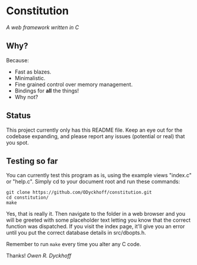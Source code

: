 Constitution
============

*A web framework written in C*

Why?
----

Because:
 * Fast as blazes.
 * Minimalistic.
 * Fine grained control over memory management.
 * Bindings for **all** the things!
 * Why not?

Status
------

This project currently only has this README file. Keep an eye out for the codebase expanding, and please report any issues (potential or real) that you spot.

Testing so far
--------------

You can currently test this program as is, using the example views "index.c" or "help.c". Simply cd to your document root and run these commands:

    git clone https://github.com/ODyckhoff/constitution.git
    cd constitution/
    make

Yes, that is really it. Then navigate to the folder in a web browser and you will be greeted with some placeholder text letting you know that the correct function was dispatched. If you visit the index page, it'll give you an error until you put the correct database details in src/dbopts.h.

Remember to run `make` every time you alter any C code.

Thanks!
*Owen R. Dyckhoff*
